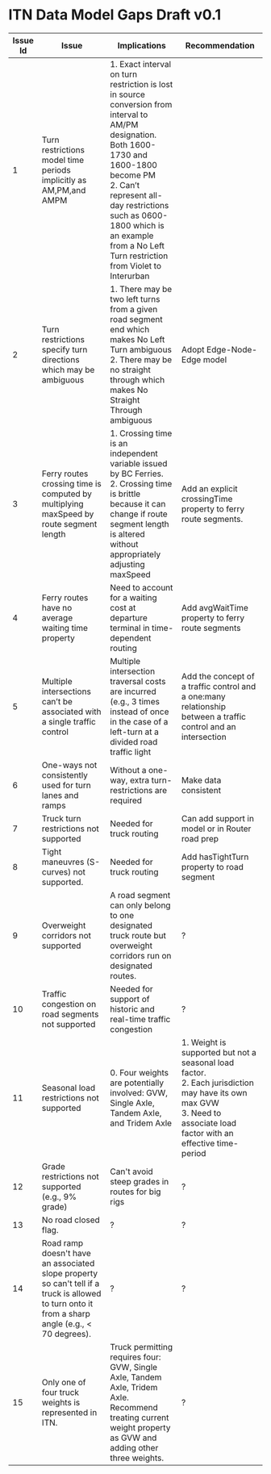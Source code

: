 # ITN Data Model Gaps Draft v0.1

|Issue Id| Issue                        | Implications                 | Recommendation
|---|------------------------------|------------------------------|-------------------------------------------------------------------|
|1|Turn restrictions model time periods implicitly as AM,PM,and AMPM | 1. Exact interval on turn restriction is lost in source conversion from interval to AM/PM designation. Both 1600-1730 and 1600-1800 become PM <br>2. Can’t represent all-day restrictions such as 0600-1800 which is an example from a No Left Turn restriction from Violet to Interurban |
|2|Turn restrictions specify turn directions which may be ambiguous|1. There may be two left turns from a given road segment end which makes No Left Turn ambiguous<br>2. There may be no straight through which makes No Straight Through ambiguous|Adopt Edge-Node-Edge model
|3|Ferry routes crossing time is computed by multiplying maxSpeed by route segment length | 1. Crossing time is an independent variable issued by BC Ferries.<br>2. Crossing time is brittle because it can change if route segment length is altered without appropriately adjusting maxSpeed| Add an explicit crossingTime  property to ferry route segments.
|4|Ferry routes have no average waiting time property|Need to account for a waiting cost at departure terminal in time-dependent routing|Add avgWaitTime property to ferry route segments
|5|Multiple intersections can’t be associated with a single traffic control|Multiple intersection traversal costs are incurred (e.g., 3 times instead of once in the case of a left-turn at a divided road traffic light|Add the concept of a traffic control and a one:many relationship between a traffic control and an intersection
|6|One-ways not consistently used for turn lanes and ramps|Without a one-way, extra turn-restrictions are required|Make data consistent
|7|Truck turn restrictions not supported|Needed for truck routing|Can add support in model or in Router road prep
|8|Tight maneuvres (S-curves) not supported.|Needed for truck routing| Add hasTightTurn property to road segment
|9|Overweight corridors not supported|A road segment can only belong to one designated truck route but overweight corridors run on designated routes.|?
|10|Traffic congestion on road segments not supported|Needed for support of historic and real-time traffic congestion|?
|11|Seasonal load restrictions not supported|0. Four weights are potentially involved: GVW, Single Axle, Tandem Axle, and Tridem Axle|1. Weight is supported but not a seasonal load factor.<br>2. Each jurisdiction may have its own max GVW<br>3. Need to associate load factor with an effective time-period|?
|12|Grade restrictions not supported (e.g., 9% grade)|Can't avoid steep grades in routes for big rigs|?
|13|No road closed flag.|?|?
|14|Road ramp doesn't have an associated slope property so can't tell if a truck is allowed to turn onto it from a sharp angle (e.g., < 70 degrees).|?|?
|15|Only one of four truck weights is represented in ITN.|Truck permitting requires four: GVW, Single Axle, Tandem Axle, Tridem Axle. Recommend treating current weight  property as GVW and adding other three weights.|?
